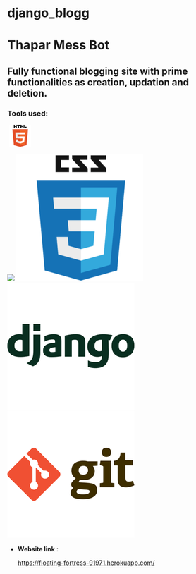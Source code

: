 # django_blogg


# Thapar Mess Bot
## Fully functional blogging site with prime functionalities as creation, updation and deletion.
   ### Tools used:
  <img src="https://raw.githubusercontent.com/github/explore/80688e429a7d4ef2fca1e82350fe8e3517d3494d/topics/html/html.png" width=10% height=5%/>
  
  <img src="https://www.herokucdn.com/deploy/button.svg"/>
  
  <img src="https://raw.githubusercontent.com/github/explore/80688e429a7d4ef2fca1e82350fe8e3517d3494d/topics/css/css.png">
  
  <img src="https://raw.githubusercontent.com/github/explore/80688e429a7d4ef2fca1e82350fe8e3517d3494d/topics/django/django.png">
  
  <img src="https://raw.githubusercontent.com/github/explore/80688e429a7d4ef2fca1e82350fe8e3517d3494d/topics/git/git.png">


*  **Website link** :
 
   https://floating-fortress-91971.herokuapp.com/
   

